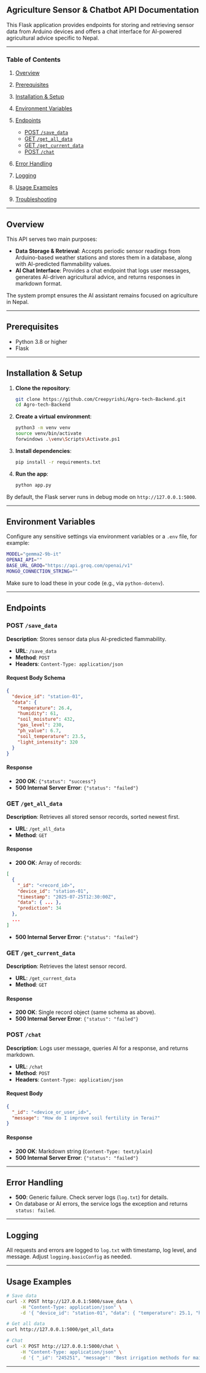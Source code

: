 ## Agriculture Sensor & Chatbot API Documentation

This Flask application provides endpoints for storing and retrieving sensor data from Arduino devices and offers a chat interface for AI-powered agricultural advice specific to Nepal.

---

### Table of Contents

1. [Overview](#overview)
2. [Prerequisites](#prerequisites)
3. [Installation & Setup](#installation--setup)
4. [Environment Variables](#environment-variables)
5. [Endpoints](#endpoints)

   * [POST `/save_data`](#post-savedata)
   * [GET `/get_all_data`](#get-get_all_data)
   * [GET `/get_current_data`](#get-get_current_data)
   * [POST `/chat`](#post-chat)
6. [Error Handling](#error-handling)
7. [Logging](#logging)
8. [Usage Examples](#usage-examples)
9. [Troubleshooting](#troubleshooting)

---

## Overview

This API serves two main purposes:

* **Data Storage & Retrieval**: Accepts periodic sensor readings from Arduino-based weather stations and stores them in a database, along with AI-predicted flammability values.
* **AI Chat Interface**: Provides a chat endpoint that logs user messages, generates AI-driven agricultural advice, and returns responses in markdown format.

The system prompt ensures the AI assistant remains focused on agriculture in Nepal.

---

## Prerequisites

* Python 3.8 or higher
* Flask

---

## Installation & Setup

1. **Clone the repository**:

   ```bash
   git clone https://github.com/Creepyrishi/Agro-tech-Backend.git
   cd Agro-tech-Backend
   ```

2. **Create a virtual environment**:

   ```bash
   python3 -m venv venv
   source venv/bin/activate
   forwindows .\venv\Scripts\Activate.ps1

   ```

3. **Install dependencies**:

   ```bash
   pip install -r requirements.txt
   ```

4. **Run the app**:

   ```bash
   python app.py
   ```

By default, the Flask server runs in debug mode on `http://127.0.0.1:5000`.

---

## Environment Variables

Configure any sensitive settings via environment variables or a `.env` file, for example:

```bash
MODEL="gemma2-9b-it"
OPENAI_API=""
BASE_URL_GROQ="https://api.groq.com/openai/v1"
MONGO_CONNECTION_STRING=""
```

Make sure to load these in your code (e.g., via `python-dotenv`).

---

## Endpoints

### POST `/save_data`

**Description**: Stores sensor data plus AI-predicted flammability.

* **URL**: `/save_data`
* **Method**: `POST`
* **Headers**: `Content-Type: application/json`

#### Request Body Schema

```json
{
  "device_id": "station-01",
  "data": {
    "temperature": 26.4,
    "humidity": 61,
    "soil_moisture": 432,
    "gas_level": 230,
    "ph_value": 6.7,
    "soil_temperature": 23.5,
    "light_intensity": 320
  }
}
```

#### Response

* **200 OK**: `{"status": "success"}`
* **500 Internal Server Error**: `{"status": "failed"}`

### GET `/get_all_data`

**Description**: Retrieves all stored sensor records, sorted newest first.

* **URL**: `/get_all_data`
* **Method**: `GET`

#### Response

* **200 OK**: Array of records:

```json
[
  {
    "_id": "<record_id>",
    "device_id": "station-01",
    "timestamp": "2025-07-25T12:30:00Z",
    "data": { ... },
    "prediction": 34
  },
  ...
]
```

* **500 Internal Server Error**: `{"status": "failed"}`

### GET `/get_current_data`

**Description**: Retrieves the latest sensor record.

* **URL**: `/get_current_data`
* **Method**: `GET`

#### Response

* **200 OK**: Single record object (same schema as above).
* **500 Internal Server Error**: `{"status": "failed"}`

### POST `/chat`

**Description**: Logs user message, queries AI for a response, and returns markdown.

* **URL**: `/chat`
* **Method**: `POST`
* **Headers**: `Content-Type: application/json`

#### Request Body

```json
{
  "_id": "<device_or_user_id>",
  "message": "How do I improve soil fertility in Terai?"
}
```

#### Response

* **200 OK**: Markdown string (`Content-Type: text/plain`)
* **500 Internal Server Error**: `{"status": "failed"}`

---

## Error Handling

* **500**: Generic failure. Check server logs (`log.txt`) for details.
* On database or AI errors, the service logs the exception and returns `status: failed`.

---

## Logging

All requests and errors are logged to `log.txt` with timestamp, log level, and message. Adjust `logging.basicConfig` as needed.

---

## Usage Examples

```bash
# Save data
curl -X POST http://127.0.0.1:5000/save_data \
     -H "Content-Type: application/json" \
     -d '{ "device_id": "station-01", "data": { "temperature": 25.1, "humidity": 55, ... } }'

# Get all data
curl http://127.0.0.1:5000/get_all_data

# Chat
curl -X POST http://127.0.0.1:5000/chat \
     -H "Content-Type: application/json" \
     -d '{ "_id": "245251", "message": "Best irrigation methods for maize?" }'
```

---